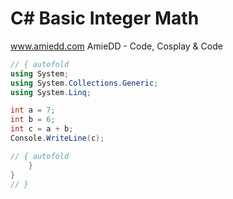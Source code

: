 # C# Basic Integer Math

www.amiedd.com
AmieDD - Code, Cosplay & Code

```C# runnable
// { autofold
using System;
using System.Collections.Generic;
using System.Linq;

int a = 7;
int b = 6;
int c = a + b;
Console.WriteLine(c);

// { autofold
    }
}
// }
```


